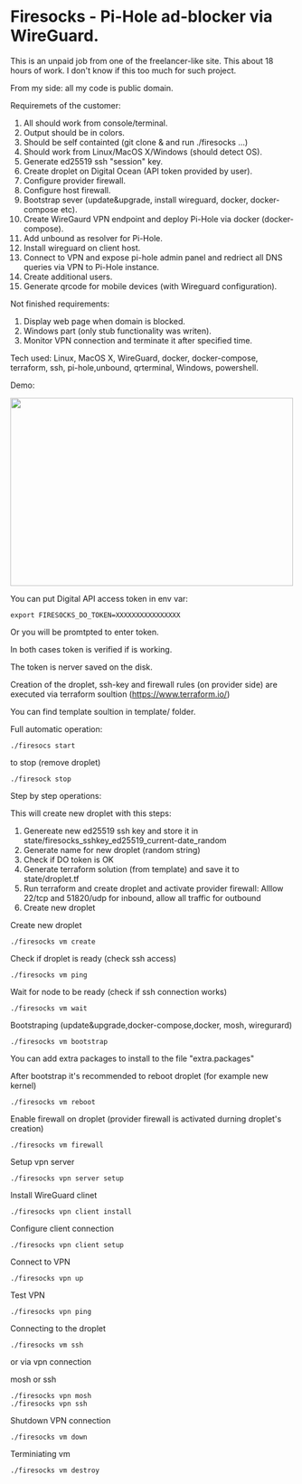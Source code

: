 # Firesocks - Pi-Hole ad-blocker via WireGuard.

This is an unpaid job from one of the freelancer-like site. This about 18 hours of work. I don't know if this too much for such project.

From my side: all my code is public domain.

Requiremets of the customer:
1. All should work from console/terminal.
2. Output should be in colors.
3. Should be self containted (git clone & and run ./firesocks ...)
3. Should work from Linux/MacOS X/Windows (should detect OS).
4. Generate ed25519 ssh "session" key.
5. Create droplet on Digital Ocean (API token provided by user).
6. Configure provider firewall.
7. Configure host firewall.
8. Bootstrap sever (update&upgrade, install wireguard, docker, docker-compose etc).
9. Create WireGaurd VPN endpoint and deploy Pi-Hole via docker (docker-compose).
10. Add unbound as resolver for Pi-Hole.
11. Install wireguard on client host.
12. Connect to VPN and expose pi-hole admin panel and redriect all DNS queries via VPN to Pi-Hole instance.
13. Create additional users.
14. Generate qrcode for mobile devices (with Wireguard configuration).

Not finished requirements:
1. Display web page when domain is blocked.
2. Windows part (only stub functionality was writen).
3. Monitor VPN connection and terminate it after specified time.

Tech used: Linux, MacOS X, WireGuard, docker, docker-compose, terraform, ssh, pi-hole,unbound, qrterminal, Windows, powershell.

Demo:

[<img src="https://asciinema.org/a/300286.png" width=500 height=333>](https://asciinema.org/a/300286)

You can put Digital API access token in env var:

```
export FIRESOCKS_DO_TOKEN=XXXXXXXXXXXXXXXX
```

Or you will be promtpted to enter token.

In both cases token is verified if is working.

The token is nerver saved on the disk.

Creation of the droplet, ssh-key and firewall rules (on provider side) are executed via terraform soultion (https://www.terraform.io/)

You can find template soultion in template/ folder. 


Full automatic operation:

```
./firesocs start
```
to stop (remove droplet)
```
./firesock stop
```

Step by step operations:


This will create new droplet with this steps:

1. Genereate new ed25519 ssh key and store it in state/firesocks_sshkey_ed25519_current-date_random
2. Generate name for new droplet (random string)
3. Check if DO token is OK
4. Generate terraform solution (from template) and save it to state/droplet.tf
5. Run terraform and create droplet and activate provider firewall:
  Alllow 22/tcp and 51820/udp for inbound, allow all traffic for outbound
6. Create new droplet

Create new droplet
```
./firesocks vm create
```

Check if droplet is ready (check ssh access)
```
./firesocks vm ping
```

Wait for node to be ready (check if ssh connection works)
```
./firesocks vm wait
```


Bootstraping (update&upgrade,docker-compose,docker, mosh, wiregurard)
```
./firesocks vm bootstrap
```

You can add extra packages to install to the file "extra.packages"


After bootstrap it's recommended to reboot droplet (for example new kernel)
```
./firesocks vm reboot
```

Enable firewall on droplet (provider firewall is activated durning droplet's creation)
```
./firesocks vm firewall
```

Setup vpn server
```
./firesocks vpn server setup
```

Install WireGuard clinet
```
./firesocks vpn client install
```

Configure client connection
```
./firesocks vpn client setup
```

Connect to VPN
```
./firesocks vpn up
```

Test VPN
```
./firesocks vpn ping
```


Connecting to the droplet
```
./firesocks vm ssh
```

or via vpn connection


mosh or ssh
```
./firesocks vpn mosh
./firesocks vpn ssh
```

Shutdown VPN connection
```
./firesocks vm down
```

Terminiating vm
```
./firesocks vm destroy
```
